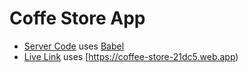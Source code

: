 # Coffe Store App

- [Server Code](https://github.com/mdabarik/coffee-store-server) uses [Babel](https://babeljs.io/)
- [Live Link](https://github.com/mdabarik/coffee-store-server) uses [https://coffee-store-21dc5.web.app)
